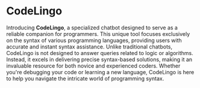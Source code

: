 # CodeLingo

Introducing **CodeLingo**, a specialized chatbot designed to serve as a reliable companion for programmers. This unique tool focuses exclusively on the syntax of various programming languages, providing users with accurate and instant syntax assistance. Unlike traditional chatbots, CodeLingo is not designed to answer queries related to logic or algorithms. Instead, it excels in delivering precise syntax-based solutions, making it an invaluable resource for both novice and experienced coders. Whether you're debugging your code or learning a new language, CodeLingo is here to help you navigate the intricate world of programming syntax.

